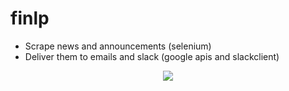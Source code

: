 # finlp
- Scrape news and announcements (selenium)
- Deliver them to emails and slack (google apis and slackclient)
<p align="center">
  <img src="https://raw.githubusercontent.com/lehoa1806/finlp/master/slack.png">
</p>

